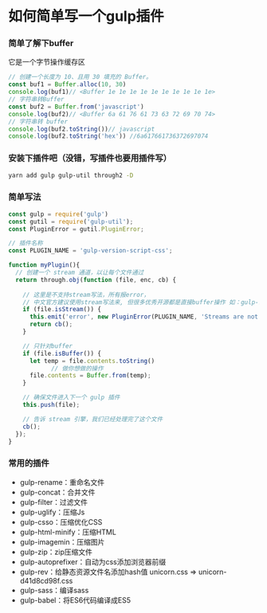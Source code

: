 # 如何简单写一个gulp插件

### 简单了解下buffer

它是一个字节操作缓存区

```javascript
// 创建一个长度为 10、且用 30 填充的 Buffer。
const buf1 = Buffer.alloc(10, 30)
console.log(buf1)// <Buffer 1e 1e 1e 1e 1e 1e 1e 1e 1e 1e>
// 字符串转Buffer
const buf2 = Buffer.from('javascript')
console.log(buf2)// <Buffer 6a 61 76 61 73 63 72 69 70 74>
// 字符串转 buffer
console.log(buf2.toString())// javascript
console.log(buf2.toString('hex')) //6a617661736372697074
```

### 安装下插件吧（没错，写插件也要用插件写）

```bash
yarn add gulp gulp-util through2 -D
```

### 简单写法

```javascript
const gulp = require('gulp')
const gutil = require('gulp-util');
const PluginError = gutil.PluginError;

// 插件名称
const PLUGIN_NAME = 'gulp-version-script-css';

function myPlugin(){
  // 创建一个 stream 通道，以让每个文件通过
  return through.obj(function (file, enc, cb) {
		
    // 这里是不支持stream写法，所有报error， 
    // 中文官方建议使用stream写法来, 但很多优秀开源都是直接buffer操作 如：gulp-rename,gulp-sass...
    if (file.isStream()) {
      this.emit('error', new PluginError(PLUGIN_NAME, 'Streams are not supported!'));
      return cb();
    }

    // 只针对buffer
    if (file.isBuffer()) {
      let temp = file.contents.toString()
			// 做你想做的操作
      file.contents = Buffer.from(temp);
    }

    // 确保文件进入下一个 gulp 插件
    this.push(file);

    // 告诉 stream 引擎，我们已经处理完了这个文件
    cb();
  });
}

```

### 常用的插件

- gulp-rename：重命名文件
- gulp-concat：合并文件
- gulp-filter：过滤文件
- gulp-uglify：压缩Js
- gulp-csso：压缩优化CSS
- gulp-html-minify：压缩HTML
- gulp-imagemin：压缩图片
- gulp-zip：zip压缩文件
- gulp-autoprefixer：自动为css添加浏览器前缀
- gulp-rev：给静态资源文件名添加hash值 unicorn.css => unicorn-d41d8cd98f.css
- gulp-sass：编译sass
- gulp-babel：将ES6代码编译成ES5